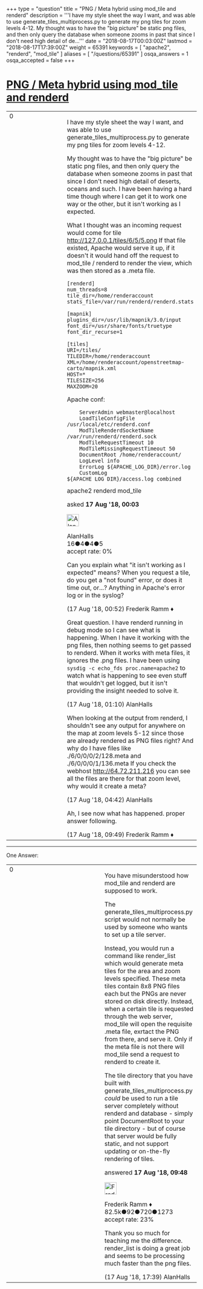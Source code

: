 +++
type = "question"
title = "PNG / Meta hybrid using mod_tile and renderd"
description = '''I have my style sheet the way I want, and was able to use generate_tiles_multiprocess.py to generate my png tiles for zoom levels 4-12.  My thought was to have the &quot;big picture&quot; be static png files, and then only query the database when someone zooms in past that since I don&#x27;t need high detail of de...'''
date = "2018-08-17T00:03:00Z"
lastmod = "2018-08-17T17:39:00Z"
weight = 65391
keywords = [ "apache2", "renderd", "mod_tile" ]
aliases = [ "/questions/65391" ]
osqa_answers = 1
osqa_accepted = false
+++

<div class="headNormal">

# [PNG / Meta hybrid using mod_tile and renderd](/questions/65391/png-meta-hybrid-using-mod_tile-and-renderd)

</div>

<div id="main-body">

<div id="askform">

<table id="question-table" style="width:100%;">
<colgroup>
<col style="width: 50%" />
<col style="width: 50%" />
</colgroup>
<tbody>
<tr>
<td style="width: 30px; vertical-align: top"><div class="vote-buttons">
<span id="post-65391-upvote" class="ajax-command post-vote up" rel="nofollow" title="I like this post (click again to cancel)"> </span>
<div id="post-65391-score" class="post-score" title="current number of votes">
0
</div>
<span id="post-65391-downvote" class="ajax-command post-vote down" rel="nofollow" title="I dont like this post (click again to cancel)"> </span> <span id="favorite-mark" class="ajax-command favorite-mark" rel="nofollow" title="mark/unmark this question as favorite (click again to cancel)"> </span>
<div id="favorite-count" class="favorite-count">
&#10;</div>
</div></td>
<td><div id="item-right">
<div class="question-body">
<p>I have my style sheet the way I want, and was able to use generate_tiles_multiprocess.py to generate my png tiles for zoom levels 4-12.</p>
<p>My thought was to have the "big picture" be static png files, and then only query the database when someone zooms in past that since I don't need high detail of deserts, oceans and such. I have been having a hard time though where I can get it to work one way or the other, but it isn't working as I expected.</p>
<p>What I thought was an incoming request would come for tile <a href="http://127.0.0.1/tiles/6/5/5.png">http://127.0.0.1/tiles/6/5/5.png</a> If that file existed, Apache would serve it up, if it doesn't it would hand off the request to mod_tile / renderd to render the view, which was then stored as a .meta file.</p>
<pre><code>[renderd]
num_threads=8
tile_dir=/home/renderaccount
stats_file=/var/run/renderd/renderd.stats
&#10;[mapnik]
plugins_dir=/usr/lib/mapnik/3.0/input
font_dir=/usr/share/fonts/truetype
font_dir_recurse=1
&#10;[tiles]
URI=/tiles/
TILEDIR=/home/renderaccount
XML=/home/renderaccount/openstreetmap-carto/mapnik.xml
HOST=*
TILESIZE=256
MAXZOOM=20</code></pre>
<p>Apache conf:</p>
<pre><code>    ServerAdmin webmaster@localhost
    LoadTileConfigFile /usr/local/etc/renderd.conf
    ModTileRenderdSocketName /var/run/renderd/renderd.sock
    ModTileRequestTimeout 10
    ModTileMissingRequestTimeout 50
    DocumentRoot /home/renderaccount/
    LogLevel info 
    ErrorLog ${APACHE_LOG_DIR}/error.log
    CustomLog ${APACHE_LOG_DIR}/access.log combined</code></pre>
</div>
<div id="question-tags" class="tags-container tags">
<span class="post-tag tag-link-apache2" rel="tag" title="see questions tagged &#39;apache2&#39;">apache2</span> <span class="post-tag tag-link-renderd" rel="tag" title="see questions tagged &#39;renderd&#39;">renderd</span> <span class="post-tag tag-link-mod_tile" rel="tag" title="see questions tagged &#39;mod_tile&#39;">mod_tile</span>
</div>
<div id="question-controls" class="post-controls">
&#10;</div>
<div class="post-update-info-container">
<div class="post-update-info post-update-info-user">
<p>asked <strong>17 Aug '18, 00:03</strong></p>
<img src="https://secure.gravatar.com/avatar/644620e74a312b0ce02a0a1bb1bae155?s=32&amp;d=identicon&amp;r=g" class="gravatar" width="32" height="32" alt="AlanHalls&#39;s gravatar image" />
<p><span>AlanHalls</span><br />
<span class="score" title="16 reputation points">16</span><span title="4 badges"><span class="badge1">●</span><span class="badgecount">4</span></span><span title="4 badges"><span class="silver">●</span><span class="badgecount">4</span></span><span title="5 badges"><span class="bronze">●</span><span class="badgecount">5</span></span><br />
<span class="accept_rate" title="Rate of the user&#39;s accepted answers">accept rate:</span> <span title="AlanHalls has no accepted answers">0%</span></p>
</div>
</div>
<div id="comments-container-65391" class="comments-container">
<span id="65392"></span>
<div id="comment-65392" class="comment">
<div id="post-65392-score" class="comment-score">
&#10;</div>
<div class="comment-text">
<p>Can you explain what "it isn't working as I expected" means? When you request a tile, do you get a "not found" error, or does it time out, or...? Anything in Apache's error log or in the syslog?</p>
</div>
<div id="comment-65392-info" class="comment-info">
<span class="comment-age">(17 Aug '18, 00:52)</span> <span class="comment-user userinfo">Frederik Ramm ♦</span>
</div>
</div>
<span id="65393"></span>
<div id="comment-65393" class="comment">
<div id="post-65393-score" class="comment-score">
&#10;</div>
<div class="comment-text">
<p>Great question. I have renderd running in debug mode so I can see what is happening. When I have it working with the png files, then nothing seems to get passed to renderd. When it works with meta files, it ignores the .png files. I have been using <code>sysdig -c echo_fds proc.name=apache2</code> to watch what is happening to see even stuff that wouldn't get logged, but it isn't providing the insight needed to solve it.</p>
</div>
<div id="comment-65393-info" class="comment-info">
<span class="comment-age">(17 Aug '18, 01:10)</span> <span class="comment-user userinfo">AlanHalls</span>
</div>
</div>
<span id="65395"></span>
<div id="comment-65395" class="comment">
<div id="post-65395-score" class="comment-score">
&#10;</div>
<div class="comment-text">
<p>When looking at the output from renderd, I shouldn't see any output for anywhere on the map at zoom levels 5-12 since those are already rendered as PNG files right? And why do I have files like ./6/0/0/0/2/128.meta and ./6/0/0/0/1/136.meta If you check the webhost <a href="http://64.72.211.216">http://64.72.211.216</a> you can see all the files are there for that zoom level, why would it create a meta?</p>
</div>
<div id="comment-65395-info" class="comment-info">
<span class="comment-age">(17 Aug '18, 04:42)</span> <span class="comment-user userinfo">AlanHalls</span>
</div>
</div>
<span id="65401"></span>
<div id="comment-65401" class="comment">
<div id="post-65401-score" class="comment-score">
&#10;</div>
<div class="comment-text">
<p>Ah, I see now what has happened. proper answer following.</p>
</div>
<div id="comment-65401-info" class="comment-info">
<span class="comment-age">(17 Aug '18, 09:49)</span> <span class="comment-user userinfo">Frederik Ramm ♦</span>
</div>
</div>
</div>
<div id="comment-tools-65391" class="comment-tools">
&#10;</div>
<div class="clear">
&#10;</div>
<div id="comment-65391-form-container" class="comment-form-container">
&#10;</div>
<div class="clear">
&#10;</div>
</div></td>
</tr>
</tbody>
</table>

------------------------------------------------------------------------

<div class="tabBar">

<span id="sort-top"></span>

<div class="headQuestions">

One Answer:

</div>

</div>

<span id="65400"></span>

<div id="answer-container-65400" class="answer">

<table style="width:100%;">
<colgroup>
<col style="width: 50%" />
<col style="width: 50%" />
</colgroup>
<tbody>
<tr>
<td style="width: 30px; vertical-align: top"><div class="vote-buttons">
<span id="post-65400-upvote" class="ajax-command post-vote up" rel="nofollow" title="I like this post (click again to cancel)"> </span>
<div id="post-65400-score" class="post-score" title="current number of votes">
0
</div>
<span id="post-65400-downvote" class="ajax-command post-vote down" rel="nofollow" title="I dont like this post (click again to cancel)"> </span>
</div></td>
<td><div class="item-right">
<div class="answer-body">
<p>You have misunderstood how mod_tile and renderd are supposed to work.</p>
<p>The generate_tiles_multiprocess.py script would not normally be used by someone who wants to set up a tile server.</p>
<p>Instead, you would run a command like render_list which would generate meta tiles for the area and zoom levels specified. These meta tiles contain 8x8 PNG files each but the PNGs are never stored on disk directly. Instead, when a certain tile is requested through the web server, mod_tile will open the requisite .meta file, exrtact the PNG from there, and serve it. Only if the meta file is not there will mod_tile send a request to renderd to create it.</p>
<p>The tile directory that you have built with generate_tiles_multiprocess.py <em>could</em> be used to run a tile server completely without renderd and database - simply point DocumentRoot to your tile directory - but of course that server would be fully static, and not support updating or on-the-fly rendering of tiles.</p>
</div>
<div class="answer-controls post-controls">
&#10;</div>
<div class="post-update-info-container">
<div class="post-update-info post-update-info-user">
<p>answered <strong>17 Aug '18, 09:48</strong></p>
<img src="https://secure.gravatar.com/avatar/a2b38d937e70ab39d895d17da0dd1ba4?s=32&amp;d=identicon&amp;r=g" class="gravatar" width="32" height="32" alt="Frederik%20Ramm&#39;s gravatar image" />
<p><span>Frederik Ramm ♦</span><br />
<span class="score" title="82494 reputation points"><span>82.5k</span></span><span title="92 badges"><span class="badge1">●</span><span class="badgecount">92</span></span><span title="720 badges"><span class="silver">●</span><span class="badgecount">720</span></span><span title="1273 badges"><span class="bronze">●</span><span class="badgecount">1273</span></span><br />
<span class="accept_rate" title="Rate of the user&#39;s accepted answers">accept rate:</span> <span title="Frederik Ramm has 417 accepted answers">23%</span></p>
</div>
</div>
<div id="comments-container-65400" class="comments-container">
<span id="65408"></span>
<div id="comment-65408" class="comment">
<div id="post-65408-score" class="comment-score">
&#10;</div>
<div class="comment-text">
<p>Thank you so much for teaching me the difference. render_list is doing a great job and seems to be processing much faster than the png files.</p>
</div>
<div id="comment-65408-info" class="comment-info">
<span class="comment-age">(17 Aug '18, 17:39)</span> <span class="comment-user userinfo">AlanHalls</span>
</div>
</div>
</div>
<div id="comment-tools-65400" class="comment-tools">
&#10;</div>
<div class="clear">
&#10;</div>
<div id="comment-65400-form-container" class="comment-form-container">
&#10;</div>
<div class="clear">
&#10;</div>
</div></td>
</tr>
</tbody>
</table>

</div>

<div class="paginator-container-left">

</div>

</div>

</div>

